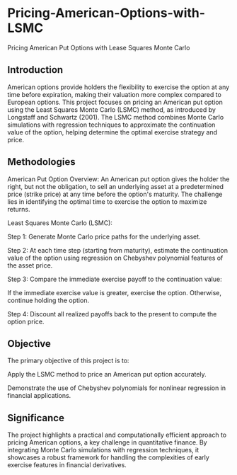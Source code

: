 # Pricing-American-Options-with-LSMC
Pricing American Put Options with Lease Squares Monte Carlo

## Introduction
American options provide holders the flexibility to exercise the option at any time before expiration, making their valuation more complex compared to European options. This project focuses on pricing an American put option using the Least Squares Monte Carlo (LSMC) method, as introduced by Longstaff and Schwartz (2001). The LSMC method combines Monte Carlo simulations with regression techniques to approximate the continuation value of the option, helping determine the optimal exercise strategy and price.

## Methodologies
American Put Option Overview:
An American put option gives the holder the right, but not the obligation, to sell an underlying asset at a predetermined price (strike price) at any time before the option's maturity.
The challenge lies in identifying the optimal time to exercise the option to maximize returns.

Least Squares Monte Carlo (LSMC):

Step 1: Generate Monte Carlo price paths for the underlying asset.

Step 2: At each time step (starting from maturity), estimate the continuation value of the option using regression on Chebyshev polynomial features of the asset price.

Step 3: Compare the immediate exercise payoff to the continuation value:

If the immediate exercise value is greater, exercise the option.
Otherwise, continue holding the option.

Step 4: Discount all realized payoffs back to the present to compute the option price.

## Objective
The primary objective of this project is to:

Apply the LSMC method to price an American put option accurately.

Demonstrate the use of Chebyshev polynomials for nonlinear regression in financial applications.

## Significance
The project highlights a practical and computationally efficient approach to pricing American options, a key challenge in quantitative finance. By integrating Monte Carlo simulations with regression techniques, it showcases a robust framework for handling the complexities of early exercise features in financial derivatives.
